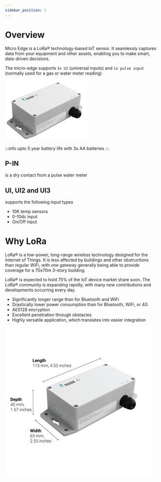 ```yaml
---
sidebar_position: 1
---
```



# Overview

Micro Edge is a LoRa® technology-based IoT sensor. 
It seamlessly captures data from your equipment and other assets, enabling you to make smart, data-driven decisions.

The micro-edge supports `3x UI` (universal inputs) and `1x pulse input` (normally used for a gas or water meter reading)

![micro-edge.png](../../../img/micro-edge.png)

:::info
upto 5 year battery life with 3x AA batteries 
:::


## P-IN
is a dry contact from a pulse water meter

## UI, UI2 and UI3
supports the following input types

- 10K temp sensors
- 0-10dc input
- On/Off input







# Why LoRa

LoRa® is a low-power, long-range wireless technology designed for the Internet of Things.
It is less affected by buildings and other obstructions than regular WiFi, with one gateway generally being able to provide coverage for a 70x70m 3-story building.

LoRa® is expected to hold 75% of the IoT device market share soon.
The LoRa® community is expanding rapidly, with many new contributions and developments occurring every day.

* Significantly longer range than for Bluetooth and WiFi
* Drastically lower power consumption than for Bluetooth, WiFi, or 4G
* AES128 encryption
* Excellent penetration through obstacles
* Highly versatile application, which translates into easier integration


![micro-edge-size.png](img/micro-edge-size.png)
